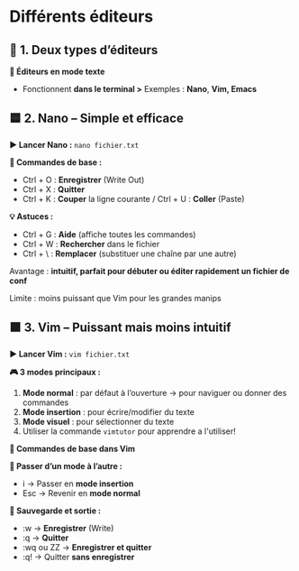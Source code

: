 # Différents éditeurs

## **📂 1. Deux types d’éditeurs**

**🔸 Éditeurs en mode texte**

- Fonctionnent **dans le terminal >** Exemples : **Nano**, **Vim, Emacs**



## **🟦 2. Nano – Simple et efficace**

**▶️ Lancer Nano :** `nano fichier.txt`

**🧰 Commandes de base :**

- Ctrl + O : **Enregistrer** (Write Out)
- Ctrl + X : **Quitter**
- Ctrl + K : **Couper** la ligne courante / Ctrl + U : **Coller** (Paste)

**💡 Astuces :**

- Ctrl + G : **Aide** (affiche toutes les commandes)
- Ctrl + W : **Rechercher** dans le fichier
- Ctrl + \ : **Remplacer** (substituer une chaîne par une autre)

Avantage : **intuitif, parfait pour débuter ou éditer rapidement un fichier de conf**

Limite : moins puissant que Vim pour les grandes manips



## **🟩 3. Vim – Puissant mais moins intuitif**

**▶️ Lancer Vim :** `vim fichier.txt`

**🎮 3 modes principaux :**

1.  **Mode normal** : par défaut à l’ouverture → pour naviguer ou donner des commandes
2.  **Mode insertion** : pour écrire/modifier du texte
3.  **Mode visuel** : pour sélectionner du texte
4.  Utiliser la commande `vimtutor` pour apprendre a l'utiliser!



**🧰 Commandes de base dans Vim**

**🔁 Passer d’un mode à l’autre :**

- i → Passer en **mode insertion**
- Esc → Revenir en **mode normal**

**💾 Sauvegarde et sortie :**

- :w → **Enregistrer** (Write)
- :q → **Quitter**
- :wq ou ZZ → **Enregistrer et quitter**
- :q! → Quitter **sans enregistrer**



